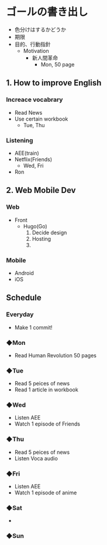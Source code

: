 # ゴールの書き出し
- 色分けはするかどうか
- 期限
- 目的、行動指針
  - Motivation
    - 新人間革命
      - Mon, 50 page

## 1. How to improve English
### Increace vocabrary
- Read News
- Use certain workbook
  - Tue, Thu

### Listening
- AEE(train)
- Netflix(Friends)
  - Wed, Fri
- Ron

## 2. Web Mobile Dev
### Web
- Front
  - Hugo(Go)
    1. Decide design
    2. Hosting
    3. 

### Mobile
- Android
- iOS

## Schedule
### Everyday
- Make 1 commit!
### ◆Mon
- Read Human Revolution 50 pages
### ◆Tue
- Read 5 peices of news
- Read 1 article in workbook
### ◆Wed
- Listen AEE
- Watch 1 episode of Friends
### ◆Thu
- Read 5 peices of news
- Listen Voca audio
### ◆Fri
- Listen AEE
- Watch 1 episode of anime
### ◆Sat
- 
### ◆Sun

